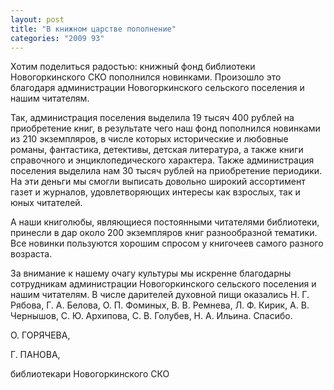 ```yaml
---
layout: post
title: "В книжном царстве пополнение"
categories: "2009 93"
---
```


Хотим поделиться радостью: книжный фонд библиотеки Новогоркинского СКО пополнился новинками. Произошло это благодаря администрации Новогоркинского сельского поселения и нашим читателям.

Так, администрация поселения выделила 19 тысяч 400 рублей на приобретение книг, в результате чего наш фонд пополнился новинками из 210 экземпляров, в числе которых исторические и любовные романы, фантастика, детективы, детская литература, а также книги справочного и энциклопедического характера. Также администрация поселения выделила нам 30 тысяч рублей на приобретение периодики. На эти деньги мы смогли выписать довольно широкий ассортимент газет и журналов, удовлетворяющих интересы как взрослых, так и юных читателей.

А наши книголюбы, являющиеся постоянными читателями библиотеки, принесли в дар около 200 экземпляров книг разнообразной тематики. Все новинки пользуются хорошим спросом у книгочеев самого разного возраста.

За внимание к нашему очагу культуры мы искренне благодарны сотрудникам администрации Новогоркинского сельского поселения и нашим читателям. В числе дарителей духовной пищи оказались Н. Г. Рябова, Г. А. Белова, О. П. Фоминых, В. В. Ремнева, Л. Ф. Кирик, А. В. Чернышов, С. Ю. Архипова, С. В. Голубев, Н. А. Ильина. Спасибо.

О. ГОРЯЧЕВА,

Г. ПАНОВА,

библиотекари Новогоркинского СКО



